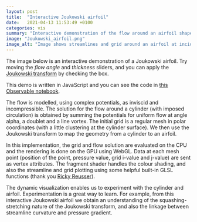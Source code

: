 ```yaml
---
layout: post
title:  "Interactive Joukowski airfoil"
date:   2021-04-13 11:53:49 +0100
categories: vis
summary: "Interactive demonstration of the flow around an airfoil shape, using the Joukowski transform"
image: "Joukowski_airfoil.png"
image_alt: "Image shows streamlines and grid around an airfoil at incidence"
---
```


The image below is an interactive demonstration of a Joukowski airfoil. Try moving the *flow angle* and *thickness* sliders, and you can apply the [Joukowski transform](https://en.wikipedia.org/wiki/Joukowsky_transform) by checking the box.


<div id="observablehq-viewof-gl-e7cb58e4"></div>
<div id="observablehq-viewof-sliders-e7cb58e4"></div>
<div id="observablehq-viewof-transform-e7cb58e4"></div>

<script type="module">
import {Runtime, Inspector} from "https://cdn.jsdelivr.net/npm/@observablehq/runtime@4/dist/runtime.js";
import define from "https://api.observablehq.com/@grahampullan/joukowski-airfoils.js?v=3";
new Runtime().module(define, name => {
  if (name === "viewof gl") return new Inspector(document.querySelector("#observablehq-viewof-gl-e7cb58e4"));
  if (name === "viewof sliders") return new Inspector(document.querySelector("#observablehq-viewof-sliders-e7cb58e4"));
  if (name === "viewof transform") return new Inspector(document.querySelector("#observablehq-viewof-transform-e7cb58e4"));
  return ["programInfo","render","c","alpha","Gamma","values","initialGrid","grid"].includes(name);
});
</script>

This demo is written in JavaScript and you can see the code in [this Observable notebook](https://observablehq.com/@grahampullan/joukowski-airfoils).


The flow is modelled, using complex potentials, as inviscid and incompressible. The solution for the flow around a cylinder (with imposed circulation) is obtained by summing the potentials for uniform flow at angle alpha, a doublet and a line vortex. The initial grid is a regular mesh in polar coordinates (with a little clustering at the cylinder surface). We then use the Joukowski transform to map the geometry from a cylinder to an airfoil.

In this implementation, the grid and flow solution are evaluated on the CPU and the rendering is done on the GPU using WebGL. Data at each mesh point (position of the point, pressure value, grid i-value and j-value) are sent as vertex attributes. The fragment shader handles the colour shading, and also the streamline and grid plotting using some helpful built-in GLSL functions (thank you [Ricky Reusser](https://observablehq.com/@rreusser/adaptive-domain-coloring)).

The dynamic visualization enables us to experiment with the cylinder and airfoil. Experimentation is a great way to learn. For example, from this interactive Joukowski airfoil we obtain an understanding of the squashing-stretching nature of the Joukowski transform, and also the linkage between streamline curvature and pressure gradient.



